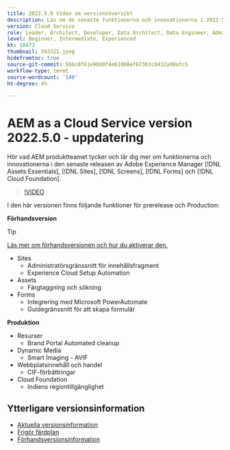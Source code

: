```yaml
---
title: 2022.5.0 Video om versionsöversikt
description: Läs om de senaste funktionerna och innovationerna i 2022-5-0-utgåvan av Adobe Experience Manager [!DNL Assets Essentials], [!DNL Sites], [!DNL Screens], [!DNL Forms] och [!DNL Cloud Foundation].
version: Cloud Service
role: Leader, Architect, Developer, Data Architect, Data Engineer, Admin, User
level: Beginner, Intermediate, Experienced
kt: 10473
thumbnail: 343321.jpeg
hidefromtoc: true
source-git-commit: 5bbc0f61e90d0f4e61808ef67363c0432a90afc5
workflow-type: tm+mt
source-wordcount: '149'
ht-degree: 4%

---
```


# AEM as a Cloud Service version 2022.5.0 - uppdatering

Hör vad AEM produktteamet tycker och lär dig mer om funktionerna och innovationerna i den senaste releasen av Adobe Experience Manager [!DNL Assets Essentials], [!DNL Sites], [!DNL Screens], [!DNL Forms] och [!DNL Cloud Foundation].

>[!VIDEO](https://video.tv.adobe.com/v/343321/?quality=12&learn=on)

I den här versionen finns följande funktioner för prerelease och Production:

**Förhandsversion**

>[!TIP]
>
>[Läs mer om förhandsversionen och hur du aktiverar den.](https://experienceleague.adobe.com/docs/experience-manager-cloud-service/content/release-notes/prerelease.html)

* Sites
   * Administratörsgränssnitt för innehållsfragment
   * Experience Cloud Setup Automation
* Assets
   * Färgtaggning och sökning
* Forms
   * Integrering med Microsoft PowerAutomate
   * Guidegränssnitt för att skapa formulär

**Produktion**

* Resurser
   * Brand Portal Automated cleanup
* Dynamic Media
   * Smart Imaging - AVIF
* Webbplatsinnehåll och handel
   * CIF-förbättringar
* Cloud Foundation
   * Indiens regiontillgänglighet

<!--- Have questions about the release?  Discuss the release in [Experience League Communities](https://adobe.ly/3LO0gOo). --->

## Ytterligare versionsinformation

* [Aktuella versionsinformation](https://experienceleague.adobe.com/docs/experience-manager-cloud-service/content/release-notes/home.html)
* [Frigör färdplan](https://experienceleague.adobe.com/docs/experience-manager-release-information/aem-release-updates/update-releases-roadmap.html)
* [Förhandsversionsinformation](https://experienceleague.adobe.com/docs/experience-manager-cloud-service/content/release-notes/prerelease.html)
